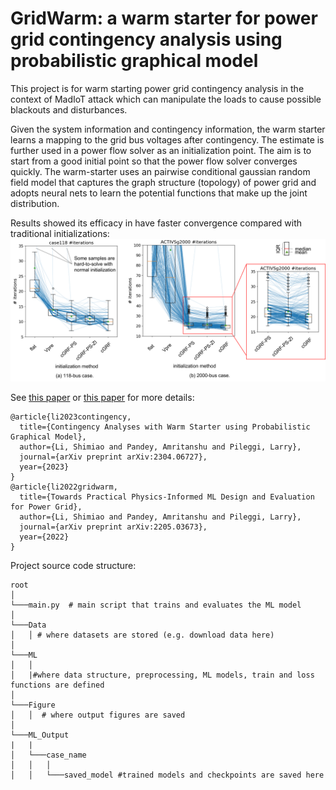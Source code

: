 # GridWarm: a warm starter for power grid contingency analysis using probabilistic graphical model

This project is for warm starting power grid contingency analysis in the context of MadIoT attack which can manipulate the loads to cause possible blackouts and disturbances. 

Given the system information and contingency information, the warm starter learns a mapping to the grid bus voltages after contingency. The estimate is further used in a power flow solver as an initialization point. The aim is to start from a good initial point so that the power flow solver converges quickly. The warm-starter uses an pairwise conditional gaussian random field model that captures the graph structure (topology) of power grid and adopts neural nets to learn the potential functions that make up the joint distribution. 

Results showed its efficacy in have faster convergence compared with traditional initializations:
![plot](./Figure/result.png)


See [this paper](https://arxiv.org/abs/2304.06727) or [this paper](https://arxiv.org/abs/2205.03673) for more details:
```
@article{li2023contingency,
  title={Contingency Analyses with Warm Starter using Probabilistic Graphical Model},
  author={Li, Shimiao and Pandey, Amritanshu and Pileggi, Larry},
  journal={arXiv preprint arXiv:2304.06727},
  year={2023}
}
@article{li2022gridwarm,
  title={Towards Practical Physics-Informed ML Design and Evaluation for Power Grid},
  author={Li, Shimiao and Pandey, Amritanshu and Pileggi, Larry},
  journal={arXiv preprint arXiv:2205.03673},
  year={2022}
}
```

Project source code structure:
```
root
│   
└───main.py  # main script that trains and evaluates the ML model
│
└───Data
│   │ # where datasets are stored (e.g. download data here)
│
└───ML
│   │
│   |#where data structure, preprocessing, ML models, train and loss functions are defined 
│   
└───Figure
│   │  # where output figures are saved
│  
└───ML_Output
|   |
│   └───case_name
│   │   │
│   │   └───saved_model #trained models and checkpoints are saved here
```



